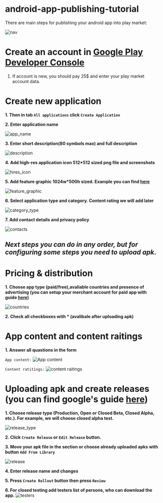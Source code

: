 # android-app-publishing-tutorial
There are main steps for publishing your android app into play market:

![nav](https://i.ibb.co/WgH2kNy/navigation.png)

# Create an account in [Google Play Developer Console](https://play.google.com/apps/publish)

1. If account is new, you should pay 25$ and enter your play market account data.

# Create new application

**1. Then in tab `All applications` click `Create Application`**

**2. Enter application name**
    
![app_name](https://i.ibb.co/qkvDyLQ/app-name.png)
    
**3. Enter short description(80 symbols max) and full description**
    
![description](https://i.ibb.co/G3h6P12/description.png)
    
**4. Add high-res application icon 512*512 sized png file and screenshots**
    
![hires_icon](https://i.ibb.co/JmvMy7K/icons.png)
    
**5. Add feature graphic 1024w*500h sized. Example you can find [here](https://www.apptamin.com/blog/feature-graphic-play-store/)**
    
![feature_graphic](https://i.ibb.co/0Y90t4Y/feature-graphic.png)
    
**6. Select application type and category. Content rating we will add later**
    
![category_type](https://i.ibb.co/3dFndJN/category.png)
    
**7. Add contact details and privacy policy**
    
![contacts](https://i.ibb.co/TbVYssT/contactandprivacy.png)
    
## *Next steps you can do in any order, but for configuring some steps you need to upload apk.*

# Pricing & distribution

**1. Сhoose app type (paid/free),avaliable countries and presence of advertising (you can setup your merchant account for paid app with guide [here](https://support.google.com/googleplay/android-developer/answer/3092739))**
    
![countries](https://i.ibb.co/Q8Hk1B3/pricing.png)
    
**2. Check all checkboxes with * (avalibale after uploading apk)**

# App content and content raitings

**1. Answer all quastions in the form**

`App content:`
 ![App content](https://i.ibb.co/Vt88QkT/app-content.png)
    
`Content ratitings:`
  ![content raitings](https://i.ibb.co/py9kP6L/content-rating.png)
    
# Uploading apk and create releases (you can find google's guide [here](https://support.google.com/googleplay/android-developer/answer/3131213))

**1. Choose release type (Production, Open or Closed Beta, Closed Alpha, etc.). For example, we will choose closed alpha test.**
    
   ![release_type](https://i.ibb.co/c3PsNGk/release-type.png)
    
**2. Click `Create Release` or `Edit Release` button.**

**3. Move your apk file in the section or choose already uploaded apks with button `Add From Library`**
    
   ![release](https://i.ibb.co/ZS4scLn/release.png)
    
**4. Enter release name and changes**

**5. Press `Create Rollout` button then press `Review`**

**6. For closed testing add testers list of persons, who can download the app.**
   ![testers](https://i.ibb.co/mBxwwZ7/testers.png)
